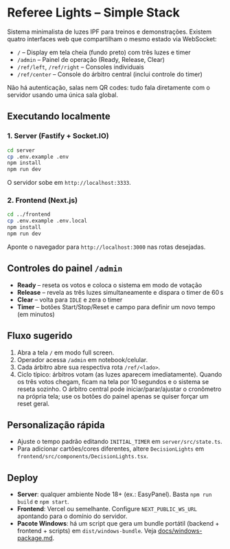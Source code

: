 # Referee Lights – Simple Stack

Sistema minimalista de luzes IPF para treinos e demonstrações. Existem quatro interfaces web que compartilham o mesmo estado via WebSocket:

- `/` – Display em tela cheia (fundo preto) com três luzes e timer
- `/admin` – Painel de operação (Ready, Release, Clear)
- `/ref/left`, `/ref/right` – Consoles individuais
- `/ref/center` – Console do árbitro central (inclui controle do timer)

Não há autenticação, salas nem QR codes: tudo fala diretamente com o servidor usando uma única sala global.

## Executando localmente

### 1. Server (Fastify + Socket.IO)
```bash
cd server
cp .env.example .env
npm install
npm run dev
```
O servidor sobe em `http://localhost:3333`.

### 2. Frontend (Next.js)
```bash
cd ../frontend
cp .env.example .env.local
npm install
npm run dev
```
Aponte o navegador para `http://localhost:3000` nas rotas desejadas.

## Controles do painel `/admin`

- **Ready** – reseta os votos e coloca o sistema em modo de votação
- **Release** – revela as três luzes simultaneamente e dispara o timer de 60 s
- **Clear** – volta para `IDLE` e zera o timer
- **Timer** – botões Start/Stop/Reset e campo para definir um novo tempo (em minutos)

## Fluxo sugerido
1. Abra a tela `/` em modo full screen.
2. Operador acessa `/admin` em notebook/celular.
3. Cada árbitro abre sua respectiva rota `/ref/<lado>`.
4. Ciclo típico: árbitros votam (as luzes aparecem imediatamente). Quando os três votos chegam, ficam na tela por 10 segundos e o sistema se reseta sozinho. O árbitro central pode iniciar/parar/ajustar o cronômetro na própria tela; use os botões do painel apenas se quiser forçar um reset geral.

## Personalização rápida
- Ajuste o tempo padrão editando `INITIAL_TIMER` em `server/src/state.ts`.
- Para adicionar cartões/cores diferentes, altere `DecisionLights` em `frontend/src/components/DecisionLights.tsx`.

## Deploy
- **Server**: qualquer ambiente Node 18+ (ex.: EasyPanel). Basta `npm run build` e `npm start`.
- **Frontend**: Vercel ou semelhante. Configure `NEXT_PUBLIC_WS_URL` apontando para o domínio do servidor.
- **Pacote Windows**: há um script que gera um bundle portátil (backend + frontend + scripts) em `dist/windows-bundle`. Veja [docs/windows-package.md](docs/windows-package.md).

